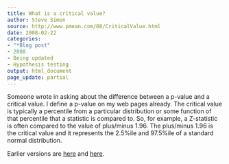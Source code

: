 ```yaml
---
title: What is a critical value?
author: Steve Simon
source: http://www.pmean.com/08/CriticalValue.html
date: 2008-02-22
categories:
- "*Blog post"
- 2008
- Being updated
- Hypothesis testing
output: html_document
page_update: partial
---
```


Someone wrote in asking about the difference between a p-value and a
critical value. I define a p-value on my web pages already. The
critical value is typically a percentile from a particular
distribution or some function of that percentile that a statistic is
compared to. So, for example, a Z-statistic is often compared to the
value of plus/minus 1.96. The plus/minus 1.96 is the critical value
and it represents the 2.5%ile and 97.5%ile of a standard normal
distribution.

Earlier versions are [here][sim1] and [here][sim2].

[sim1]: http://www.pmean.com/08/CriticalValue.html
[sim2]: http://new.pmean.com/critical-value/
